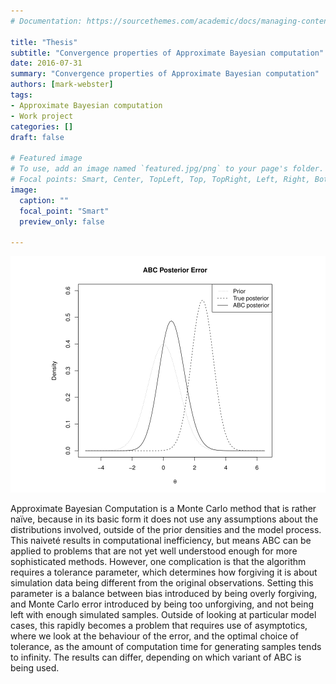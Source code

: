 ```yaml
---
# Documentation: https://sourcethemes.com/academic/docs/managing-content/

title: "Thesis"
subtitle: "Convergence properties of Approximate Bayesian computation"
date: 2016-07-31
summary: "Convergence properties of Approximate Bayesian computation"
authors: [mark-webster]
tags:
- Approximate Bayesian computation
- Work project
categories: []
draft: false

# Featured image
# To use, add an image named `featured.jpg/png` to your page's folder.
# Focal points: Smart, Center, TopLeft, Top, TopRight, Left, Right, BottomLeft, Bottom, BottomRight.
image:
  caption: ""
  focal_point: "Smart"
  preview_only: false

---
```


![](abc2.png)

Approximate Bayesian Computation is a Monte Carlo method that is rather naïve, because in its basic form it does not use any assumptions about the distributions involved, outside of the prior densities and the model process. This naiveté results in computational inefficiency, but means ABC can be applied to problems that are not yet well understood enough for more sophisticated methods.
However, one complication is that the algorithm requires a tolerance parameter, which determines how forgiving it is about simulation data being different from the original observations. Setting this parameter is a balance between bias introduced by being overly forgiving, and Monte Carlo error introduced by being too unforgiving, and not being left with enough simulated samples.
Outside of looking at particular model cases, this rapidly becomes a problem that requires use of asymptotics, where we look at the behaviour of the error, and the optimal choice of tolerance, as the amount of computation time for generating samples tends to infinity. The results can differ, depending on which variant of ABC is being used.
